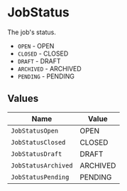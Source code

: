 # JobStatus

The job's status.

* `OPEN` - OPEN
* `CLOSED` - CLOSED
* `DRAFT` - DRAFT
* `ARCHIVED` - ARCHIVED
* `PENDING` - PENDING


## Values

| Name                | Value               |
| ------------------- | ------------------- |
| `JobStatusOpen`     | OPEN                |
| `JobStatusClosed`   | CLOSED              |
| `JobStatusDraft`    | DRAFT               |
| `JobStatusArchived` | ARCHIVED            |
| `JobStatusPending`  | PENDING             |